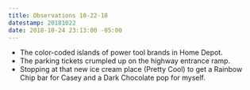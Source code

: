 ```yaml
---
title: Observations 10-22-18
datestamp: 20181022
date: 2018-10-24 23:13:00 -05:00
---
```


- The color-coded islands of power tool brands in Home Depot.
- The parking tickets crumpled up on the highway entrance ramp.
- Stopping at that new ice cream place (Pretty Cool) to get a Rainbow Chip bar for Casey and a Dark Chocolate pop for myself.
